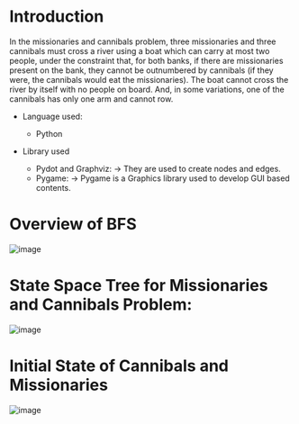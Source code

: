 # Introduction
In the missionaries and cannibals problem, three missionaries and three cannibals must cross a river using a boat which can carry at most two people, under the constraint that, for both banks, if there are missionaries present on the bank, they cannot be outnumbered by cannibals (if they were, the cannibals would eat the missionaries). The boat cannot cross the river by itself with no people on board. And, in some variations, one of the cannibals has only one arm and cannot row.

- Language used:
	- Python

- Library used
	- Pydot and Graphviz: -> They are used to create nodes and edges. 
  - Pygame:  -> Pygame is a Graphics library used to develop GUI based contents.

# Overview of BFS
![image](https://github.com/asis012/missonaries-cannibals/assets/25348039/cd96d0fa-62ca-4164-8c92-eff88315db31)



# State Space Tree for Missionaries and Cannibals Problem:
![image](https://github.com/asis012/missonaries-cannibals/assets/25348039/a10df5ee-0137-4c6e-8db2-4dfe26a86104)


# Initial State of Cannibals and Missionaries
![image](https://github.com/asis012/missonaries-cannibals/assets/25348039/f4829488-ce11-4624-a537-22c1ba1abf3d)
